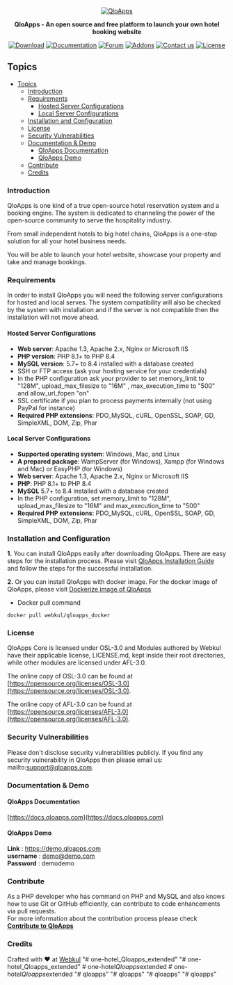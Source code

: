 <div align="center">
	<a href="https://www.qloapps.com"><img src="https://forums.qloapps.com/assets/uploads/system/site-logo.png?v=hkl8e1230fo" alt="QloApps"></a>
	<br>
	<p>
		<b>QloApps - An open source and free platform to launch your own hotel booking website</b>
	</p>
</div>

<p align="center">
	<a href="https://qloapps.com/download/"><img src="https://img.shields.io/badge/Download-Download%20QloApps%20-brightgreen" alt="Download"></a>
	<a href="https://docs.qloapps.com/"><img src="https://img.shields.io/badge/Documentation-Blog-yellowgreen" alt="Documentation"></a>
	<a href="https://forums.qloapps.com/"><img src="https://img.shields.io/badge/Forum-Help%2FSupport-green" alt="Forum"></a>
	<a href="https://qloapps.com/addons/"><img src="https://img.shields.io/badge/Addons-Plugins-blueviolet" alt="Addons"></a>
	<a href="https://qloapps.com/contact/"><img src="https://img.shields.io/badge/Contact-Get%20In%20Touch-blue" alt="Contact us"></a>
	<a href="/LICENSE.md"><img src="https://img.shields.io/badge/License-OSL%20V3-green" alt="License"></a>
</p>

## Topics
- [Topics](#topics)
	- [Introduction](#introduction)
	- [Requirements](#requirements)
		- [Hosted Server Configurations](#hosted-server-configurations)
		- [Local Server Configurations](#local-server-configurations)
	- [Installation and Configuration](#installation-and-configuration)
	- [License](#license)
	- [Security Vulnerabilities](#security-vulnerabilities)
	- [Documentation & Demo](#documentation--demo)
		- [QloApps Documentation](#qloapps-documentation)
		- [QloApps Demo](#qloapps-demo)
	- [Contribute](#contribute)
	- [Credits](#credits)


### Introduction

QloApps is one kind of a true open-source hotel reservation system and a booking engine. The system is dedicated to channeling the power of the open-source community to serve the hospitality industry.

From small independent hotels to big hotel chains, QloApps is a one-stop solution for all your hotel business needs.

You will be able to launch your hotel website, showcase your property and take and manage bookings.

### Requirements

In order to install QloApps you will need the following server configurations for hosted and local serves.
The system compatibility will also be checked by the system with installation and if the server is not compatible then the installation will not move ahead.

#### Hosted Server Configurations

* **Web server**: Apache 1.3, Apache 2.x, Nginx or Microsoft IIS
* **PHP  version**: PHP 8.1+ to PHP 8.4
* **MySQL version**:  5.7+ to 8.4 installed with a database created
* SSH or FTP access (ask your hosting service for your credentials)
* In the PHP configuration ask your provider to set memory_limit to "128M", upload_max_filesize to "16M" ,    max_execution_time to "500" and allow_url_fopen "on"
* SSL certificate if you plan to process payments internally (not using PayPal for instance)
* **Required PHP extensions**: PDO_MySQL, cURL, OpenSSL, SOAP, GD, SimpleXML, DOM, Zip, Phar

#### Local Server Configurations

* **Supported operating system**: Windows, Mac, and Linux
* **A prepared package**: WampServer (for Windows), Xampp (for Windows and Mac) or EasyPHP (for Windows)
* **Web server**: Apache 1.3, Apache 2.x, Nginx or Microsoft IIS
* **PHP**: PHP 8.1+ to PHP 8.4
* **MySQL** 5.7+ to 8.4 installed with a database created
* In the PHP configuration, set memory_limit to "128M", upload_max_filesize to "16M" and max_execution_time to "500"
* **Required PHP extensions**: PDO_MySQL, cURL, OpenSSL, SOAP, GD, SimpleXML, DOM, Zip, Phar

### Installation and Configuration

**1.** You can install QloApps easily after downloading QloApps. There are easy steps for the installation process. Please visit [QloApps Installation Guide](https://qloapps.com/install-qloapps/) and follow the steps for the successful installation.

**2.** Or you can install QloApps with docker image. For the docker image of QloApps, please visit [Dockerize image of QloApps](https://hub.docker.com/r/webkul/qloapps_docker) <br>
* Docker pull command
~~~
docker pull webkul/qloapps_docker
~~~

### License

QloApps Core is licensed under OSL-3.0 and Modules authored by Webkul have their applicable license, LICENSE.md, kept inside their root directories, while other modules are licensed under AFL-3.0.

The online copy of OSL-3.0 can be found at [https://opensource.org/licenses/OSL-3.0](https://opensource.org/licenses/OSL-3.0).

The online copy of AFL-3.0 can be found at [https://opensource.org/licenses/AFL-3.0](https://opensource.org/licenses/AFL-3.0).

### Security Vulnerabilities

Please don't disclose security vulnerabilities publicly. If you find any security vulnerability in QloApps then please email us: mailto:support@qloapps.com.

### Documentation & Demo

#### QloApps Documentation
[https://docs.qloapps.com](https://docs.qloapps.com)
#### QloApps Demo
**Link** : https://demo.qloapps.com </br>
**username** : demo@demo.com </br>
**Password** : demodemo </br>

### Contribute
As a PHP developer who has command on PHP and MySQL and also knows how to use Git or GitHub efficiently, can contribute to code enhancements via pull requests.<br>
For more information about the contribution process please check **[Contribute to QloApps](/CONTRIBUTING.md)**

### Credits
Crafted with :heart: at [Webkul](https://webkul.com)
"# one-hotel_Qloapps_extended" 
"# one-hotel_Qloapps_extended" 
#   o n e - h o t e l _ Q l o a p p s _ e x t e n d e d  
 #   o n e - h o t e l _ Q l o a p p s _ e x t e n d e d  
 "# qloapps" 
"# qloapps" 
"# qloapps" 
"# qloapps" 
